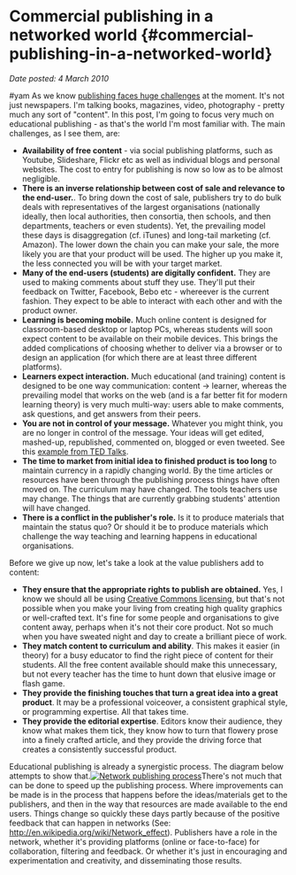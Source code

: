 # Commercial publishing in a networked world {#commercial-publishing-in-a-networked-world}

_Date posted: 4 March 2010_

#yam As we know [publishing faces huge challenges](http://www.shirky.com/weblog/2009/03/newspapers-and-thinking-the-unthinkable/) at the moment. It's not just newspapers. I'm talking books, magazines, video, photography - pretty much any sort of "content". In this post, I'm going to focus very much on educational publishing - as that's the world I'm most familiar with. The main challenges, as I see them, are:

*   **Availability of free content** - via social publishing platforms, such as Youtube, Slideshare, Flickr etc as well as individual blogs and personal websites. The cost to entry for publishing is now so low as to be almost negligible.
*   **There is an inverse relationship between cost of sale and relevance to the end-user.**. To bring down the cost of sale, publishers try to do bulk deals with representatives of the largest organisations (nationally ideally, then local authorities, then consortia, then schools, and then departments, teachers or even students). Yet, the prevailing model these days is disaggregation (cf. iTunes) and long-tail marketing (cf. Amazon). The lower down the chain you can make your sale, the more likely you are that your product will be used. The higher up you make it, the less connected you will be with your target market.
*   **Many of the end-users (students) are digitally confident.** They are used to making comments about stuff they use. They'll put their feedback on Twitter, Facebook, Bebo etc - whereever is the current fashion. They expect to be able to interact with each other and with the product owner.
*   **Learning is becoming mobile.** Much online content is designed for classroom-based desktop or laptop PCs, whereas students will soon expect content to be available on their mobile devices. This brings the added complications of choosing whether to deliver via a browser or to design an application (for which there are at least three different platforms).
*   **Learners expect interaction.** Much educational (and training) content is designed to be one way communication: content -> learner, whereas the prevailing model that works on the web (and is a far better fit for modern learning theory) is very much multi-way: users able to make comments, ask questions, and get answers from their peers.
*   **You are not in control of your message.** Whatever you might think, you are no longer in control of the message. Your ideas will get edited, mashed-up, republished, commented on, blogged or even tweeted. See this [example from TED Talks](http://www.ted.com/talks/alexis_ohanian_how_to_make_a_splash_in_social_media.html).
*   **The time to market from initial idea to finished product is too long** to maintain currency in a rapidly changing world. By the time articles or resources have been through the publishing process things have often moved on. The curriculum may have changed. The tools teachers use may change. The things that are currently grabbing students' attention will have changed.
*   **There is a conflict in the publisher's role.** Is it to produce materials that maintain the status quo? Or should it be to produce materials which challenge the way teaching and learning happens in educational organisations.

Before we give up now, let's take a look at the value publishers add to content:

*   **They ensure that the appropriate rights to publish are obtained.** Yes, I know we should all be using [Creative Commons licensing](http://creativecommons.org/), but that's not possible when you make your living from creating high quality graphics or well-crafted text. It's fine for some people and organisations to give content away, perhaps when it's not their core product. Not so much when you have sweated night and day to create a brilliant piece of work.
*   **They match content to curriculum and ability**. This makes it easier (in theory) for a busy educator to find the right piece of content for their students. All the free content available should make this unnecessary, but not every teacher has the time to hunt down that elusive image or flash game.
*   **They provide the finishing touches that turn a great idea into a great product**. It may be a professional voiceover, a consistent graphical style, or programming expertise. All that takes time.
*   **They provide the editorial expertise**. Editors know their audience, they know what makes them tick, they know how to turn that flowery prose into a finely crafted article, and they provide the driving force that creates a consistently successful product.

Educational publishing is already a synergistic process. The diagram below attempts to show that.[![Network publishing process](./assets/network_publishing_process.001.png "Network publishing process")](./assets/network_publishing_process.001.png)There's not much that can be done to speed up the publishing process. Where improvements can be made is in the process that happens before the ideas/materials get to the publishers, and then in the way that resources are made available to the end users. Things change so quickly these days partly because of the positive feedback that can happen in networks (See: http://en.wikipedia.org/wiki/Network_effect). Publishers have a role in the network, whether it's providing platforms (online or face-to-face) for collaboration, filtering and feedback. Or whether it's just in encouraging and experimentation and creativity, and disseminating those results.